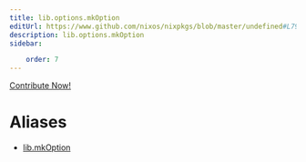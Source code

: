 ```yaml
---
title: lib.options.mkOption
editUrl: https://www.github.com/nixos/nixpkgs/blob/master/undefined#L79C5
description: lib.options.mkOption
sidebar:

    order: 7
---
```


<a href="https://www.github.com/nixos/nixpkgs/blob/master/undefined#L79C5">Contribute Now!</a>


# Aliases

- [lib.mkOption](/nix-doc-comments/reference/lib/lib-mkoption)


